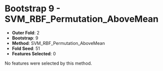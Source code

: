 # Bootstrap 9 - SVM_RBF_Permutation_AboveMean

- **Outer Fold**: 2
- **Bootstrap**: 9
- **Method**: SVM_RBF_Permutation_AboveMean
- **Fold Seed**: 51
- **Features Selected**: 0

No features were selected by this method.
